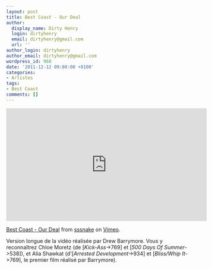```yaml
---
layout: post
title: Best Coast - Our Deal
author:
  display_name: Dirty Henry
  login: dirtyhenry
  email: dirtyhenry@gmail.com
  url: ''
author_login: dirtyhenry
author_email: dirtyhenry@gmail.com
wordpress_id: 968
date: '2011-12-12 09:00:00 +0100'
categories:
- Artistes
tags:
- Best Coast
comments: []
---
```

<iframe src="http://player.vimeo.com/video/27621823?title=0&byline=0&portrait=0" width="540" height="304" frameborder="0" webkitAllowFullScreen mozallowfullscreen allowFullScreen></iframe><p><a href="http://vimeo.com/27621823">Best Coast - Our Deal</a> from <a href="http://vimeo.com/sssnake">sssnake</a> on <a href="http://vimeo.com">Vimeo</a>.</p>

Version longue de la vidéo réalisée par Drew Barrymore. Vous y reconnaîtrez Chloe Moretz (de [*Kick-Ass*->769] et [*500 Days Of Summer*->538]), et Alia Shawkat (d'[*Arrested Development*->934] et [*Bliss/Whip It*->769], le premier film réalisé par Barrymore).
